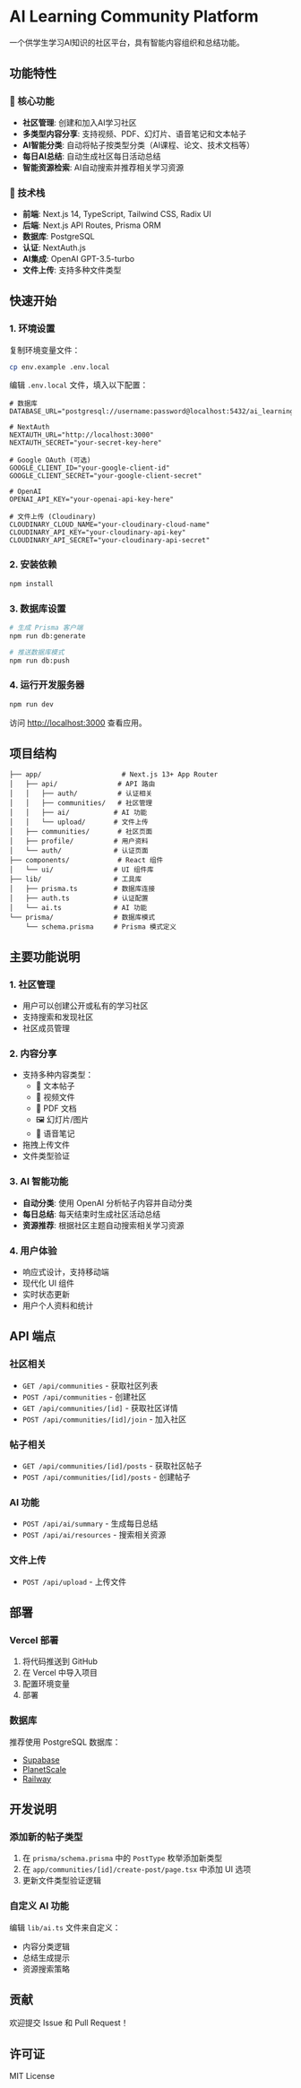 # AI Learning Community Platform

一个供学生学习AI知识的社区平台，具有智能内容组织和总结功能。

## 功能特性

### 🎯 核心功能
- **社区管理**: 创建和加入AI学习社区
- **多类型内容分享**: 支持视频、PDF、幻灯片、语音笔记和文本帖子
- **AI智能分类**: 自动将帖子按类型分类（AI课程、论文、技术文档等）
- **每日AI总结**: 自动生成社区每日活动总结
- **智能资源检索**: AI自动搜索并推荐相关学习资源

### 🚀 技术栈
- **前端**: Next.js 14, TypeScript, Tailwind CSS, Radix UI
- **后端**: Next.js API Routes, Prisma ORM
- **数据库**: PostgreSQL
- **认证**: NextAuth.js
- **AI集成**: OpenAI GPT-3.5-turbo
- **文件上传**: 支持多种文件类型

## 快速开始

### 1. 环境设置

复制环境变量文件：
```bash
cp env.example .env.local
```

编辑 `.env.local` 文件，填入以下配置：

```env
# 数据库
DATABASE_URL="postgresql://username:password@localhost:5432/ai_learning_community"

# NextAuth
NEXTAUTH_URL="http://localhost:3000"
NEXTAUTH_SECRET="your-secret-key-here"

# Google OAuth (可选)
GOOGLE_CLIENT_ID="your-google-client-id"
GOOGLE_CLIENT_SECRET="your-google-client-secret"

# OpenAI
OPENAI_API_KEY="your-openai-api-key-here"

# 文件上传 (Cloudinary)
CLOUDINARY_CLOUD_NAME="your-cloudinary-cloud-name"
CLOUDINARY_API_KEY="your-cloudinary-api-key"
CLOUDINARY_API_SECRET="your-cloudinary-api-secret"
```

### 2. 安装依赖

```bash
npm install
```

### 3. 数据库设置

```bash
# 生成 Prisma 客户端
npm run db:generate

# 推送数据库模式
npm run db:push
```

### 4. 运行开发服务器

```bash
npm run dev
```

访问 [http://localhost:3000](http://localhost:3000) 查看应用。

## 项目结构

```
├── app/                    # Next.js 13+ App Router
│   ├── api/               # API 路由
│   │   ├── auth/          # 认证相关
│   │   ├── communities/   # 社区管理
│   │   ├── ai/           # AI 功能
│   │   └── upload/       # 文件上传
│   ├── communities/       # 社区页面
│   ├── profile/          # 用户资料
│   └── auth/             # 认证页面
├── components/            # React 组件
│   └── ui/               # UI 组件库
├── lib/                  # 工具库
│   ├── prisma.ts         # 数据库连接
│   ├── auth.ts           # 认证配置
│   └── ai.ts             # AI 功能
└── prisma/               # 数据库模式
    └── schema.prisma     # Prisma 模式定义
```

## 主要功能说明

### 1. 社区管理
- 用户可以创建公开或私有的学习社区
- 支持搜索和发现社区
- 社区成员管理

### 2. 内容分享
- 支持多种内容类型：
  - 📝 文本帖子
  - 🎥 视频文件
  - 📄 PDF 文档
  - 🖼️ 幻灯片/图片
  - 🎤 语音笔记
- 拖拽上传文件
- 文件类型验证

### 3. AI 智能功能
- **自动分类**: 使用 OpenAI 分析帖子内容并自动分类
- **每日总结**: 每天结束时生成社区活动总结
- **资源推荐**: 根据社区主题自动搜索相关学习资源

### 4. 用户体验
- 响应式设计，支持移动端
- 现代化 UI 组件
- 实时状态更新
- 用户个人资料和统计

## API 端点

### 社区相关
- `GET /api/communities` - 获取社区列表
- `POST /api/communities` - 创建社区
- `GET /api/communities/[id]` - 获取社区详情
- `POST /api/communities/[id]/join` - 加入社区

### 帖子相关
- `GET /api/communities/[id]/posts` - 获取社区帖子
- `POST /api/communities/[id]/posts` - 创建帖子

### AI 功能
- `POST /api/ai/summary` - 生成每日总结
- `POST /api/ai/resources` - 搜索相关资源

### 文件上传
- `POST /api/upload` - 上传文件

## 部署

### Vercel 部署
1. 将代码推送到 GitHub
2. 在 Vercel 中导入项目
3. 配置环境变量
4. 部署

### 数据库
推荐使用 PostgreSQL 数据库：
- [Supabase](https://supabase.com)
- [PlanetScale](https://planetscale.com)
- [Railway](https://railway.app)

## 开发说明

### 添加新的帖子类型
1. 在 `prisma/schema.prisma` 中的 `PostType` 枚举添加新类型
2. 在 `app/communities/[id]/create-post/page.tsx` 中添加 UI 选项
3. 更新文件类型验证逻辑

### 自定义 AI 功能
编辑 `lib/ai.ts` 文件来自定义：
- 内容分类逻辑
- 总结生成提示
- 资源搜索策略

## 贡献

欢迎提交 Issue 和 Pull Request！

## 许可证

MIT License
